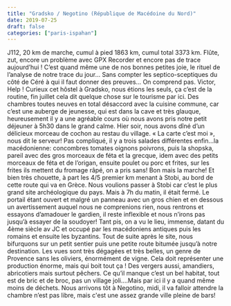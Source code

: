 ```yaml
---
title: "Gradsko / Negotino (République de Macédoine du Nord)"
date: 2019-07-25
draft: false
categories: ["paris-ispahan"]
---
```


J112, 20 km de marche, cumul à pied 1863 km, cumul total 3373 km.
Flûte, zut, encore un problème avec GPX Recorder et encore pas de trace aujourd’hui ! C’est quand même une de nos bonnes petites joie, le rituel de l’analyse de notre trace du jour… Sans compter les septico-sceptiques du côté de Céré à qui il faut donner des preuves… On comprend pas. Victor, Help !
Curieux cet hôstel à Gradsko, nous étions les seuls, ça c’est de la routine, fin juillet cela dit quelque chose sur le tourisme par ici. Des chambres toutes neuves en total désaccord avec la cuisine commune, car c’est une auberge de jeunesse, qui est dans la cave et très glauque, heureusement il y a une agréable cours où nous avons pris notre petit déjeuner à 5h30 dans le grand calme. Hier soir, nous avons dîné d’un délicieux morceau de cochon au restau du village. « La carte c’est moi », nous dit le serveur! Pas compliqué, il y a trois salades différentes enfin…la macédonienne: concombres tomates oignons poivrons, puis la shopska, pareil avec des gros morceaux de féta et la grecque, idem avec des petits morceaux de féta et de l’origan, ensuite poulet ou porc et frites, sur les frites ils mettent du fromage râpé, on a pris sans! Bon mais la marche! Et bien très chouette, à part les 4/5 premier km menant à Stobi, au bord de cette route qui va en Grèce. Nous voulions passer à Stobi car c’est le plus grand site archéologique du pays. Mais à 7h du matin, il était fermé. Le portail étant ouvert et malgré un panneau avec un gros chien et en dessous un avertissement auquel nous ne comprenions rien, nous rentrons et essayons d’amadouer le gardien, il reste inflexible et nous n’irons pas jusqu’à essayer de la soudoyer! Tant pis, on a vu le lieu, immense, datant du 4ème siècle av JC et occupé par les macédoniens antiques puis les romains et ensuite les byzantins. Tout de suite après le site, nous bifurquons sur un petit sentier puis une petite route bitumée jusqu’à notre destination. Les vues sont très dégagées et très belles, un genre de Provence sans les oliviers, énormément de vigne. Cela doit représenter une production énorme, mais qui boit tout ça ! Des vergers aussi, amandiers, abricotiers mais surtout pêchers. Ce qu’il manque c’est un bel habitat, tout est de bric et de broc, pas un village joli….Mais par ici il y a quand même moins de déchets. Nous arrivons tôt à Negotino, midi, il va falloir attendre la chambre n’est pas libre, mais c'est une assez grande ville pleine de bars!
